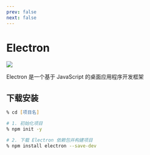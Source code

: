 ```yaml
---
prev: false
next: false
---
```


# Electron

![](/static/skill-images/cross-platform--electron.png)

Electron 是一个基于 JavaScript 的桌面应用程序开发框架

## 下载安装

```zsh
% cd [项目名]

# 1. 初始化项目
% npm init -y

# 2. 下载 Electron 依赖包并构建项目
% npm install electron --save-dev
```
